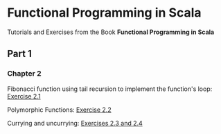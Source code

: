 # Functional Programming in Scala

Tutorials and Exercises from the Book **Functional Programming in Scala**

## Part 1

### Chapter 2

Fibonacci function using tail recursion to implement the function's loop: [Exercise 2.1](src/part_1/chapter_2/Fibonacci.sc)
 
Polymorphic Functions: [Exercise 2.2](src/part_1/chapter_2/PolymorphicFunctions.sc) 

Currying and uncurrying:
[Exercises 2.3 and 2.4](src/part_1/chapter_2/Currying.sc)


